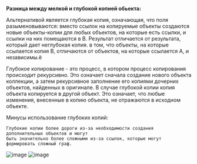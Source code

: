 **Разница между мелкой и глубокой копией обьекта:**
    
Альтернативой является глубокая копия, означающая, что поля разыменовываются:
вместо ссылок на копируемые объекты создаются новые объекты-копии для любых объектов,
на которые есть ссылки, и ссылки на них помещаются в B. Результат отличается от результата,
который дает неглубокая копия. в том, что объекты, на которые ссылается копия B,
отличаются от объектов, на которые ссылается A, и независимы.ё

Глубокое копирование - это процесс, в котором процесс копирования происходит рекурсивно.
Это означает сначала создание нового объекта коллекции, а затем рекурсивное заполнение
его копиями дочерних объектов, найденных в оригинале. В случае глубокой копии копия объекта
копируется в другой объект. Это означает, что любые изменения, внесенные в копию объекта,
не отражаются в исходном объекте.

Минусы использование глубоких копий:

    Глубокие копии более дороги из-за необходимости создания дополнительных объектов и могут
    быть значительно более сложными из-за ссылок, которые могут формировать сложный граф.

![image](https://user-images.githubusercontent.com/73754164/138904602-3eb164e4-501f-469d-8210-360cd20ff3ac.png)
![image](https://user-images.githubusercontent.com/73754164/138904627-2688a55e-9e10-406f-bcc1-bdf9765f4b9b.png)
